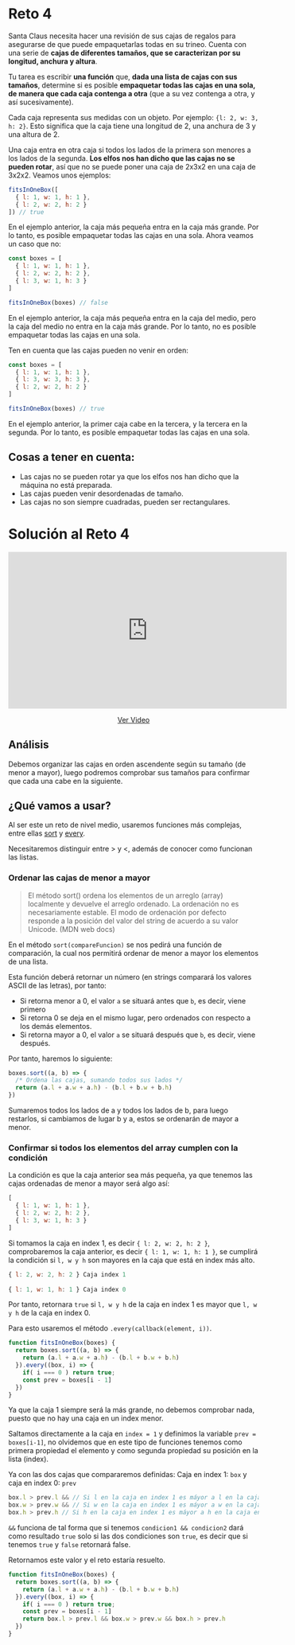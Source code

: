 # Reto 4

Santa Claus necesita hacer una revisión de sus cajas de regalos para asegurarse de que puede empaquetarlas todas en su trineo. Cuenta con una serie de **cajas de diferentes tamaños, que se caracterizan por su longitud, anchura y altura**.

Tu tarea es escribir **una función** que, **dada una lista de cajas con sus tamaños**, determine si es posible **empaquetar todas las cajas en una sola, de manera que cada caja contenga a otra** (que a su vez contenga a otra, y así sucesivamente).

Cada caja representa sus medidas con un objeto. Por ejemplo: `{l: 2, w: 3, h: 2}`. Esto significa que la caja tiene una longitud de 2, una anchura de 3 y una altura de 2.

Una caja entra en otra caja si todos los lados de la primera son menores a los lados de la segunda. **Los elfos nos han dicho que las cajas no se pueden rotar**, así que no se puede poner una caja de 2x3x2 en una caja de 3x2x2. Veamos unos ejemplos:

```js
fitsInOneBox([
  { l: 1, w: 1, h: 1 },
  { l: 2, w: 2, h: 2 }
]) // true
```

En el ejemplo anterior, la caja más pequeña entra en la caja más grande. Por lo tanto, es posible empaquetar todas las cajas en una sola. Ahora veamos un caso que no:

```js
const boxes = [
  { l: 1, w: 1, h: 1 },
  { l: 2, w: 2, h: 2 },
  { l: 3, w: 1, h: 3 }
]

fitsInOneBox(boxes) // false
```

En el ejemplo anterior, la caja más pequeña entra en la caja del medio, pero la caja del medio no entra en la caja más grande. Por lo tanto, no es posible empaquetar todas las cajas en una sola.

Ten en cuenta que las cajas pueden no venir en orden:

```js
const boxes = [
  { l: 1, w: 1, h: 1 },
  { l: 3, w: 3, h: 3 },
  { l: 2, w: 2, h: 2 }
]

fitsInOneBox(boxes) // true
```

En el ejemplo anterior, la primer caja cabe en la tercera, y la tercera en la segunda. Por lo tanto, es posible empaquetar todas las cajas en una sola.

## Cosas a tener en cuenta:

 - Las cajas no se pueden rotar ya que los elfos nos han dicho que la máquina no está preparada.
 - Las cajas pueden venir desordenadas de tamaño.
 - Las cajas no son siempre cuadradas, pueden ser rectangulares.

# Solución al Reto 4

<div align="center">
<iframe width="560" height="315" src="https://www.youtube.com/embed/8HLJUp9zvTs" frameborder="0" allow="accelerometer; autoplay; encrypted-media; gyroscope; picture-in-picture" allowfullscreen></iframe>

[Ver Video](https://youtu.be/8HLJUp9zvTs)
</div>

## Análisis

Debemos organizar las cajas en orden ascendente según su tamaño (de menor a mayor), luego podremos comprobar sus tamaños para confirmar que cada una cabe en la siguiente. 

## ¿Qué vamos a usar? 

Al ser este un reto de nivel medio, usaremos funciones más complejas, entre ellas [sort](https://developer.mozilla.org/es/docs/Web/JavaScript/Reference/Global_Objects/Array/sort) y [every](https://developer.mozilla.org/es/docs/Web/JavaScript/Reference/Global_Objects/Array/every).

Necesitaremos distinguir entre > y <, además de conocer como funcionan las listas.

### Ordenar las cajas de menor a mayor

> El método sort() ordena los elementos de un arreglo (array) localmente y devuelve el arreglo ordenado. La ordenación no es necesariamente estable. El modo de ordenación por defecto responde a la posición del valor del string de acuerdo a su valor Unicode. (MDN web docs)

En el método `sort(compareFuncion)` se nos pedirá una función de comparación, la cual nos permitirá ordenar de menor a mayor los elementos de una lista.

Esta función deberá retornar un número (en strings comparará los valores ASCII de las letras), por tanto:

 - Si retorna menor a 0, el valor `a` se situará antes que `b`, es decir, viene primero
 - Si retorna 0 se deja en el mismo lugar, pero ordenados con respecto a los demás elementos.
 - Si retorna mayor a 0, el valor `a` se situará después que `b`, es decir, viene después.

Por tanto, haremos lo siguiente: 

```js
boxes.sort((a, b) => {
  /* Ordena las cajas, sumando todos sus lados */
  return (a.l + a.w + a.h) - (b.l + b.w + b.h)
})
```

Sumaremos todos los lados de a y todos los lados de b, para luego restarlos, si cambiamos de lugar b y a, estos se ordenarán de mayor a menor.

### Confirmar si todos los elementos del array cumplen con la condición

La condición es que la caja anterior sea más pequeña, ya que tenemos las cajas ordenadas de menor a mayor será algo así:

```js
[ 
  { l: 1, w: 1, h: 1 }, 
  { l: 2, w: 2, h: 2 }, 
  { l: 3, w: 1, h: 3 } 
]
```

Si tomamos la caja en index 1, es decir `{ l: 2, w: 2, h: 2 }`, comprobaremos la caja anterior, es decir `{ l: 1, w: 1, h: 1 }`, se cumplirá la condición si `l, w y h` son mayores en la caja que está en index más alto.

```js
{ l: 2, w: 2, h: 2 } Caja index 1
     
{ l: 1, w: 1, h: 1 } Caja index 0
```

Por tanto, retornara `true` si `l, w y h` de la caja en index 1 es mayor que `l, w y h` de la caja en index 0.

Para esto usaremos el método `.every(callback(element, i))`.

```js
function fitsInOneBox(boxes) {
  return boxes.sort((a, b) => {
    return (a.l + a.w + a.h) - (b.l + b.w + b.h)
  }).every((box, i) => {
    if( i === 0 ) return true;
    const prev = boxes[i - 1]
  })
}
```

Ya que la caja 1 siempre será la más grande, no debemos comprobar nada, puesto que no hay una caja en un index menor. 

Saltamos directamente a la caja en `index = 1` y definimos la variable `prev = boxes[i-1]`, no olvidemos que en este tipo de funciones tenemos como primera propiedad el elemento y como segunda propiedad su posición en la lista (index).

Ya con las dos cajas que compararemos definidas: Caja en index 1: `box` y caja en index 0: `prev`

```js
box.l > prev.l && // Si l en la caja en index 1 es máyor a l en la caja en index 0 dara true
box.w > prev.w && // Si w en la caja en index 1 es máyor a w en la caja en index 0 dara true
box.h > prev.h // Si h en la caja en index 1 es máyor a h en la caja en index 0 dara true
```

`&&` funciona de tal forma que si tenemos `condicion1 && condicion2` dará como resultado `true` solo si las dos condiciones son `true`, es decir que si tenemos `true` y `false` retornará false.

Retornamos este valor y el reto estaría resuelto.

```js
function fitsInOneBox(boxes) {
  return boxes.sort((a, b) => {
    return (a.l + a.w + a.h) - (b.l + b.w + b.h)
  }).every((box, i) => {
    if( i === 0 ) return true;
    const prev = boxes[i - 1]
    return box.l > prev.l && box.w > prev.w && box.h > prev.h
  })
}
```